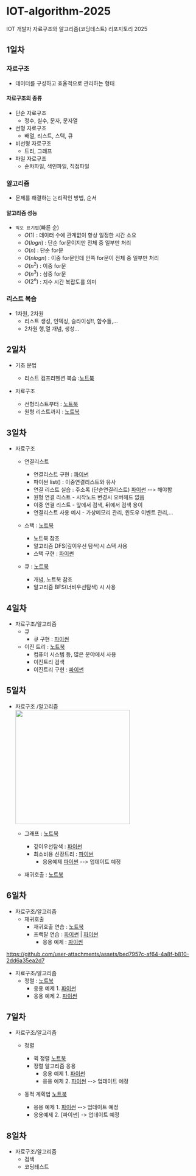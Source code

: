 # IOT-algorithm-2025
IOT 개발자 자료구조와 알고리즘(코딩테스트) 리포지토리 2025

## 1일차

### 자료구조
- 데이터를 구성하고 효율적으로 관리하는 형태

#### 자료구조의 종류
- 단순 자료구조
    - 정수, 실수, 문자, 문자열 
- 선형 자료구조
    - 배열, 리스트, 스택, 큐
- 비선형 자료구조
    - 트리, 그래프
- 파일 자료구조
    - 순차파일, 색인파일, 직접파일

### 알고리즘
- 문제를 해결하는 논리적인 방법, 순서

#### 알고리즘 성능
- `빅오 표기법`(빠른 순)
    - $O(1)$ : 데이터 수에 관계없이 항상 일정한 시간 소요
    - $O(log n)$ : 단순 for문이지만 전체 중 일부만 처리 
    - $O(n)$ : 단순 for문
    - $O(n log n)$ : 이중 for문인데 안쪽 for문이 전체 중 일부만 처리
    - $O(n^2)$ : 이중 for문
    - $O(n^3)$ : 삼중 for문
    - $O(2^n)$ : 지수 시간 복잡도를 의미

### 리스트 복습 
- 1차원, 2차원 
    - 리스트 생성, 인덱싱, 슬라이싱!!, 함수들,...
    - 2차원 행,열 개념, 생성...


## 2일차 
- 기초 문법
    - 리스트 컴프리헨션 복습 :[노트북](./day02/da01_list_again.ipynb)

- 자료구조
    - 선형리스트부터 : [노트북](./day02/da02_linear_list.ipynb) 
    - 원형 리스트까지 : [노트북](./day02/da03_linked_list.ipynb)


## 3일차
- 자료구조
    - 연결리스트
        - 연결리스트 구현 : [파이썬](./day03/da01_linked_list.py)
        - 파이썬 list() : 이중연결리스트와 유사
        - 연결 리스트 실습 : 주소록 (단순연결리스트) [파이썬](./day03/da01-1_147pg.py) --> 해야함
        - 원형 연결 리스트 - 시작노드 변경시 오버헤드 없음
        - 이중 연결 리스트 - 앞에서 검색, 뒤에서 검색 용이
        - 연결리스트 사용 예시 - 가상메모리 관리, 윈도우 이벤트 관리,...

    - 스택 : [노트북](./day03/da02_stack.ipynb)
        - 노트북 참조
        - 알고리즘 DFS(깊이우선 탐색)시 스택 사용
        - 스택 구현 : [파이썬](./day03/da03_stack.py)

    - 큐 : [노트북](./day03/da04_queue.ipynb)
        - 개념, 노트북 참조
        - 알고리즘 BFS(너비우선탐색) 시 사용


## 4일차
- 자료구조/알고리즘
    - 큐
        - 큐 구현 : [파이썬](./day04/da01_queue.py)
    - 이진 트리 : [노트북](./day04/da02_binary_tree.ipynb)
        - 컴퓨터 시스템 등, 많은 분야에서 사용
        - 이진트리 검색
        - 이진트리 구현 : [파이썬](./day04/da03_binary_tree.py)
    

## 5일차
- 자료구조 /알고리즘  
    <img src="https://upload.wikimedia.org/wikipedia/commons/thumb/a/a2/Directed.svg/1024px-Directed.svg.png" width="300">

    - 그래프 : [노트북](./day05/da01_graph.ipynb)
        - 깊이우선탐색 : [파이썬](./day05/da02_dfs.py)
        - 최소비용 신장트리 : [파이썬](./day05/da03_min_cost_spanningTree.py)
            - 응용예제 [파이썬](./day05/da03-1_min_cost_spanningTree(355pg).py) --> 업데이트 예정

    - 재귀호출 : [노트북](./day05/da04_recursive_call.ipynb)


## 6일차
- 자료구조/알고리즘
    - 재귀호출
        - 재귀호출 연습 : [노트북](./day06/da01_recursive_practice.ipynb)
        - 프랙탈 연습 : [파이썬](./day06/da02_fractal01.py) | [파이썬](./day06/da03_fractal02.py)
            - 응용 예제 : [파이썬](./day06/da03-1_fractal(P385).py)  

https://github.com/user-attachments/assets/bed7957c-af64-4a8f-b810-2dd6a35ea2d7


- 자료구조/알고리즘        
    - 정렬 : [노트북](./day06/da04_sort.ipynb)
        - 응용 예제 1. [파이썬](./day06/da04-1_sort(p416).py)
        - 응용 예제 2. [파이썬](./day06/da04-2_sort_practice(p421).py)



## 7일차
- 자료구조/알고리즘
    - 정렬
        - 퀵 정렬 [노트북](./day06/da04_sort.ipynb)
        - 정렬 알고리즘 응용
            - 응용 예제 1. [파이썬](./day07/da02-1_practice(p453).py)
            - 응용 예제 2. [파이썬](./day07/da02-2_practice(p457).py) --> 업데이트 예정

    - 동적 계획법 [노트북](./day07/da03_dynamic_programming.ipynb)
        - 응용 예제 1. [파이썬](./day07/da04_dynamic_proPractice(p504).py) --> 업데이트 예정
        - 응용예제 2. [파이썬] -> 업데이트 예정



## 8일차
- 자료구조/알고리즘
    - 검색
    - 코딩테스트
